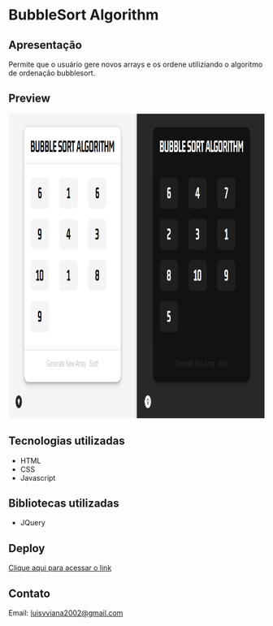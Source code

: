 # BubbleSort Algorithm

## Apresentação
Permite que o usuário gere novos arrays e os ordene utiliziando o algoritmo de ordenação bubblesort.

## Preview

<img width="1200" height="600" src="src/assets/to_readme/preview.png">

## Tecnologias utilizadas 
- HTML
- CSS
- Javascript

## Bibliotecas utilizadas
- JQuery

## Deploy
[Clique aqui para acessar o link](https://serpicode.github.io/BubbleSort-Algorithm/)

## Contato
Email: luisvviana2002@gmail.com
